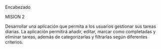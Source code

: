 Encabezado

MISION 2

Desarrollar una aplicación que permita a los usuarios gestionar sus tareas diarias. La aplicación permitirá añadir, editar, marcar como completadas y eliminar tareas, además de categorizarlas y filtrarlas según diferentes criterios.